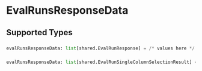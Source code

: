 # EvalRunsResponseData


## Supported Types

### 

```python
evalRunsResponseData: list[shared.EvalRunResponse] = /* values here */
```

### 

```python
evalRunsResponseData: list[shared.EvalRunSingleColumnSelectionResult] = /* values here */
```

